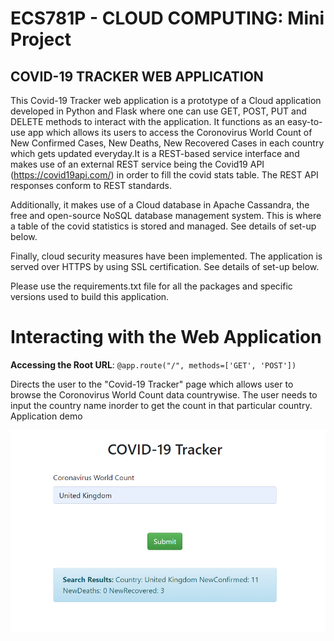 #                                           ECS781P - CLOUD COMPUTING: Mini Project

##                                             COVID-19 TRACKER WEB APPLICATION

This Covid-19 Tracker web application is a prototype of a Cloud application developed in Python and Flask where one can use GET, POST, PUT and DELETE methods to interact with the application. It functions as an easy-to-use app which allows its users to access the Coronovirus World Count of New Confirmed Cases, New Deaths, New Recovered Cases in each country which gets updated everyday.It is a REST-based service interface and makes use of an external REST service being the Covid19 API (https://covid19api.com/) in order to fill the covid stats table. The REST API responses conform to REST standards.

Additionally, it makes use of a Cloud database in Apache Cassandra, the free and open-source NoSQL database management system. This is where a table of the covid statistics is stored and managed. See details of set-up below.

Finally, cloud security measures have been implemented. The application is served over HTTPS by using SSL certification. See details of set-up below.

Please use the requirements.txt file for all the packages and specific versions used to build this application.

# Interacting with the Web Application
**Accessing the Root URL**: 
`@app.route("/", methods=['GET', 'POST'])`

Directs the user to the "Covid-19 Tracker" page which allows user to browse the Coronovirus World Count data countrywise. The user needs to input the country name inorder to get the count in that particular country.
Application demo

![img](/appdemo.PNG)





